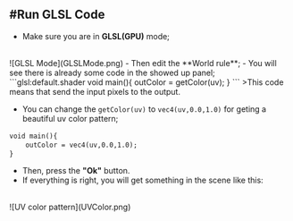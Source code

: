 #Run GLSL Code
---
- Make sure you are in **GLSL(GPU)** mode; 
<br>
![GLSL Mode](GLSLMode.png)
- Then edit the **World rule**; 
- You will see there is already some code in the showed up panel; 
```glsl:default.shader
void main(){
    outColor = getColor(uv);
}
```
>This code means that send the input pixels to the output. 

- You can change the ``` getColor(uv) ``` to ```vec4(uv,0.0,1.0)``` for geting a beautiful uv color pattern; 
```glsl:uvcolor.shader
void main(){
    outColor = vec4(uv,0.0,1.0);
}
```
- Then, press the **"Ok"** button. 
- If everything is right, you will get something in the scene like this:
<br>
![UV color pattern](UVColor.png)